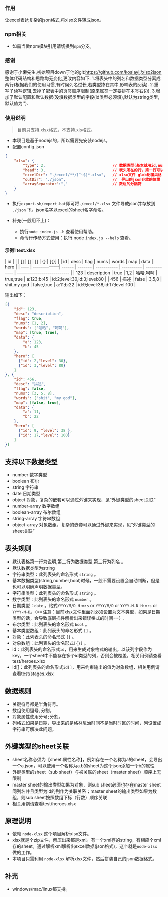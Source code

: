 ### 作用
让excel表达复杂的json格式,将xlsx文件转成json。

### npm相关
* 如需当做npm模块引用请切换到`npm`分支。

### 感谢
感谢于小懒先生,初始项目down于他的git:https://github.com/koalaylj/xlsx2json
整体代码结构和思路均无变化,更改内容如下:
    1.将表头中的列名和数据类型分离成两行(根据我们的使用习惯,有时候列名过长,若类型掺在其中,影响表的阅读).
    2.重写了读写逻辑,去掉了配表中的页签顺序限制(原来属签一定要排在本签右边).
    3.增加了默认配置和默认数据(没填数据类型的字段(id类型必须填),默认为string类型,默认值为'').


### 使用说明
> 目前只支持.xlsx格式，不支持.xls格式。

* 本项目是基于nodejs的，所以需要先安装nodejs。
* 配置config.json
```json
{
    "xlsx": {
        "type": 2,                              // 数据类型(基本就用id,number,string)
        "head": 3,                              // 表头所在的行，第一行可以是注释，第二行是表头。
        "excelDir": "./excel/**/[^~$]*.xlsx",   // xlsx文件 glob配置风格
        "outDir": "./json",                     //  导出的json存放的位置
        "arraySeparator":","                    // 数组的分隔符
    }
}
```
* 执行`export.sh/export.bat`即可将`./excel/*.xlsx` 文件导成json并存放到 `./json` 下。json名字以excel的sheet名字命名。

* 补充(一般用不上)：
    * 执行`node index.js -h` 查看使用帮助。
    * 命令行传参方式使用：执行 node `index.js --help` 查看。

#### 示例1 test.xlsx
| id   |              |        | []      | []          |   []       | {}           | [{}]                          |
| id   | desc         | flag   | nums    | words       |   map      | data         | hero                          |
| ---- | -------------| ------ | ------- | ----------- | ---------- | ------------ | --------------------------    |
| 123  | description  | true   | 1,2     | 哈哈,呵呵     | true,true  | a:123;b:45   | id:2;level:30,id:3;level:80  |
| 456  | 描述          | false  | 3,5,8   | shit,my god | false,true | a:11;b:22    | id:9;level:38,id:17;level:100 |


输出如下：

```json
[{
    "id": 123,
    "desc": "description",
    "flag": true,
    "nums": [1, 2],
    "words": ["哈哈", "呵呵"],
    "map": [true, true],
    "data": {
        "a": 123,
        "b": 45
    },
    "hero": [
      {"id": 2,"level": 30},
      {"id": 3,"level": 80}
    ]
}, {
    "id": 456,
    "desc": "描述",
    "flag": false,
    "nums": [3, 5, 8],
    "words": ["shit", "my god"],
    "map": [false, true],
    "data": {
        "a": 11,
        "b": 22
    },
    "hero": [
      {"id": 9, "level": 38 },
      {"id": 17,"level": 100}
    ]
}]
```

## 支持以下数据类型
* number 数字类型
* boolean  布尔
* string 字符串
* date 日期类型
* object 对象，复杂的嵌套可以通过外键来实现，见“外键类型的sheet关联”
* number-array  数字数组
* boolean-array  布尔数组
* string-array  字符串数组
* object-array 对象数组，复杂的嵌套可以通过外键来实现，见“外键类型的sheet关联”

## 表头规则
* 默认表格第一行为说明,第二行为数据类型,第三行为列名 。
* 默认数据类型为string
* 字符串类型：此列表头的命名形式 `string` 。
* 基本数据类型(string,number,bool)时候，一般不需要设置会自动判断，但是也可以明确声明数据类型。
* 字符串类型：此列表头的命名形式 `string` 。
* 数字类型：此列表头的命名形式 `number` 。
* 日期类型：`date` 。格式`YYYY/M/D H:m:s` or `YYYY/M/D` or `YYYY-M-D H:m:s` or `YYYY-M-D`。（==注意：目前xlsx文件里面列必须设置为文本类型，如果是日期类型的话，会导致底层插件解析出来错误格式的时间==）.
* 布尔类型：此列表头的命名形式 `bool` 。
* 基本类型数组：此列表头的命名形式 `[]` 。
* 对象：此列表头的命名形式 `{}` 。
* 对象数组：此列表头的命名形式`[{}]` 。
* id：此列表头的命名形式`id`，用来生成对象格式的输出，以该列字段作为key，一个sheet中不能存在多个id类型的列，否则会被覆盖，相关用例请查看test/heroes.xlsx
* id[]：此列表头的命名形式`id[]`，用来约束输出的值为对象数组，相关用例请查看test/stages.xlsx

## 数据规则
* 关键符号都是半角符号。
* 数组使用逗号`,`分割。
* 对象属性使用分号`;`分割。
* 列格式如果是日期，导出来的是格林尼治时间不是当时时区的时间，列设置成字符串可解决此问题。

## 外键类型的sheet关联
* sheet名称必须为【sheet.属性名称】，例如存在一个名称为a的sheet，会导出一个a.json，可以使用一个名称为a.b的sheet为这个json添加一个b的属性
* 外键类型的sheet（sub sheet）与被关联的sheet（master sheet）顺序上无限制
* master sheet的输出类型如果为对象，则sub sheet必须也存在master sheet同列名并且类型为id的列作为关联关系；master sheet的输出类型如果为数组，则sub sheet按照数组下标（行数）顺序关联
* 相关用例请查看test/heroes.xlsx

## 原理说明
* 依赖 `node-xlsx` 这个项目解析xlsx文件。
* xlsx就是个zip文件，解压出来都是xml。有一个xml存的string，有相应个xml存的sheet。通过解析xml解析出excel数据(json格式)，这个就是`node-xlsx` 做的工作。
* 本项目只需利用 `node-xlsx` 解析xlsx文件，然后拼装自己的json数据格式。

## 补充
* windows/mac/linux都支持。
